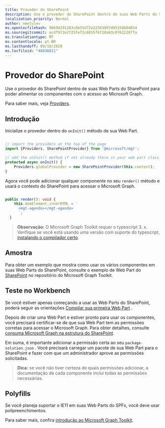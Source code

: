 ```yaml
---
title: Provedor do SharePoint
description: Use o provedor do SharePoint dentro de suas Web Parts do SharePoint para poder alimentar os componentes com o acesso ao Microsoft Graph.
localization_priority: Normal
author: nmetulev
ms.openlocfilehash: 98694291203c6b55d72e22503897d9515960d054
ms.sourcegitcommit: acdf972e2f25fef2c6855f6f28a63c0762228ffa
ms.translationtype: MT
ms.contentlocale: pt-BR
ms.lasthandoff: 09/18/2020
ms.locfileid: "48036811"
---
```

# <a name="sharepoint-provider"></a>Provedor do SharePoint

Use o provedor do SharePoint dentro de suas Web Parts do SharePoint para poder alimentar os componentes com o acesso ao Microsoft Graph.

Para saber mais, veja [Providers](../providers.md).

## <a name="get-started"></a>Introdução

Inicialize o provedor dentro do `onInit()` método de sua Web Part.

```ts

// import the providers at the top of the page
import {Providers, SharePointProvider} from '@microsoft/mgt';

// add the onInit() method if not already there in your web part class
protected async onInit() {
    Providers.globalProvider = new SharePointProvider(this.context);
}
```

Agora você pode adicionar qualquer componente no seu `render()` método e usará o contexto do SharePoint para acessar o Microsoft Graph.

```ts

public render(): void {
    this.domElement.innerHTML = `
      <mgt-agenda></mgt-agenda>
      `;
  }
```

>**Observação:** O Microsoft Graph Toolkit requer o typescript 3. x. Verifique se você está usando uma versão com suporte do typescript, [instalando o compilador certo](https://github.com/SharePoint/sp-dev-docs/wiki/SharePoint-Framework-v1.8-release-notes#support-for-typescript-27-29-and-3x).

## <a name="sample"></a>Amostra

Para obter um exemplo que mostra como usar os vários componentes em suas Web Parts do SharePoint, consulte o exemplo de Web Part do [SharePoint](https://github.com/microsoftgraph/microsoft-graph-toolkit/tree/master/samples/sp-webpart) no repositório do Microsoft Graph Toolkit.

## <a name="test-in-the-workbench"></a>Teste no Workbench

Se você estiver apenas começando a usar as Web Parts do SharePoint, poderá seguir as orientações [Compilar sua primeira Web Part](https://docs.microsoft.com/sharepoint/dev/spfx/web-parts/get-started/build-a-hello-world-web-part) .

Depois de criar uma Web Part e estiver pronto para usar os componentes, você precisará certificar-se de que sua Web Part tem as permissões corretas para acessar o Microsoft Graph. Para obter detalhes, consulte [consuma Microsoft Graph na estrutura do SharePoint](/sharepoint/dev/spfx/use-aad-tutorial).

Em suma, é importante adicionar a permissão certa ao seu `package-solution.json` . Você precisará carregar um pacote de sua Web Part para o SharePoint e fazer com que um administrador aprove as permissões solicitadas.

>**Dica:** se você não tiver certeza de quais permissões adicionar, a documentação de cada componente inclui todas as permissões necessárias.

## <a name="polyfills"></a>Polyfills

Se você planeja suportar o IE11 em suas Web Parts do SPFx, você deve usar polipreenchimentos.

Para saber mais, confira [introdução ao Microsoft Graph Toolkit](../get-started/overview.md#polyfills).
